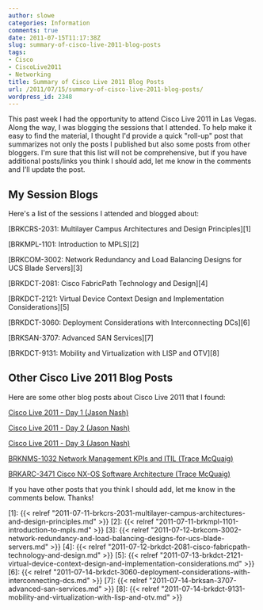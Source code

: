 ```yaml
---
author: slowe
categories: Information
comments: true
date: 2011-07-15T11:17:38Z
slug: summary-of-cisco-live-2011-blog-posts
tags:
- Cisco
- CiscoLive2011
- Networking
title: Summary of Cisco Live 2011 Blog Posts
url: /2011/07/15/summary-of-cisco-live-2011-blog-posts/
wordpress_id: 2348
---
```


This past week I had the opportunity to attend Cisco Live 2011 in Las Vegas. Along the way, I was blogging the sessions that I attended. To help make it easy to find the material, I thought I'd provide a quick "roll-up" post that summarizes not only the posts I published but also some posts from other bloggers. I'm sure that this list will not be comprehensive, but if you have additional posts/links you think I should add, let me know in the comments and I'll update the post.

## My Session Blogs

Here's a list of the sessions I attended and blogged about:

[BRKCRS-2031: Multilayer Campus Architectures and Design Principles][1]  

[BRKMPL-1101: Introduction to MPLS][2]  

[BRKCOM-3002: Network Redundancy and Load Balancing Designs for UCS Blade Servers][3]  

[BRKDCT-2081: Cisco FabricPath Technology and Design][4]  

[BRKDCT-2121: Virtual Device Context Design and Implementation Considerations][5]  

[BRKDCT-3060: Deployment Considerations with Interconnecting DCs][6]  

[BRKSAN-3707: Advanced SAN Services][7]  

[BRKDCT-9131: Mobility and Virtualization with LISP and OTV][8]

## Other Cisco Live 2011 Blog Posts

Here are some other blog posts about Cisco Live 2011 that I found:

[Cisco Live 2011 - Day 1 (Jason Nash)](http://jasonnash.wordpress.com/2011/07/12/cisco-live-2011-day-1/)  

[Cisco Live 2011 - Day 2 (Jason Nash)](http://jasonnash.wordpress.com/2011/07/14/cisco-live-2011-day-2/)  

[Cisco Live 2011 - Day 3 (Jason Nash)](http://jasonnash.wordpress.com/2011/07/14/cisco-live-2011-day-3/)  

[BRKNMS-1032 Network Management KPIs and ITIL (Trace McQuaig)](http://www.thesystemsengineer.com/technical/conferences/brknms-1032-network-management-kpis-and-itil/)  

[BRKARC-3471 Cisco NX-OS Software Architecture (Trace McQuaig)](http://www.thesystemsengineer.com/technical/conferences/brkarc-3471-cisco-nx-os-software-architecture/)

If you have other posts that you think I should add, let me know in the comments below. Thanks!

[1]: {{< relref "2011-07-11-brkcrs-2031-multilayer-campus-architectures-and-design-principles.md" >}}
[2]: {{< relref "2011-07-11-brkmpl-1101-introduction-to-mpls.md" >}}
[3]: {{< relref "2011-07-12-brkcom-3002-network-redundancy-and-load-balancing-designs-for-ucs-blade-servers.md" >}}
[4]: {{< relref "2011-07-12-brkdct-2081-cisco-fabricpath-technology-and-design.md" >}}
[5]: {{< relref "2011-07-13-brkdct-2121-virtual-device-context-design-and-implementation-considerations.md" >}}
[6]: {{< relref "2011-07-14-brkdct-3060-deployment-considerations-with-interconnecting-dcs.md" >}}
[7]: {{< relref "2011-07-14-brksan-3707-advanced-san-services.md" >}}
[8]: {{< relref "2011-07-14-brkdct-9131-mobility-and-virtualization-with-lisp-and-otv.md" >}}
